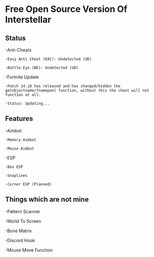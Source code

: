 #  Free Open Source Version Of Interstellar

## Status

-Anti-Cheats

    -Easy Anti Cheat (EAC): Undetected (UD)
    
    -Battle Eye (BE): Undetected (UD)
    
-Fortnite Update 

    -Patch 14.10 has released and has changed/hidden the getobjectname/fnamepool function, without this the cheat will not function at all.
    
    -Status: Updating...

## Features

-Aimbot

    -Memory Aimbot
  
    -Mouse Aimbot
  
-ESP

    -Box ESP
  
    -Snaplines
  
    -Corner ESP (Planned)
 
 


## Things which are not mine

-Pattern Scanner

-World To Screen

-Bone Matrix

-Discord Hook

-Mouse Move Function
